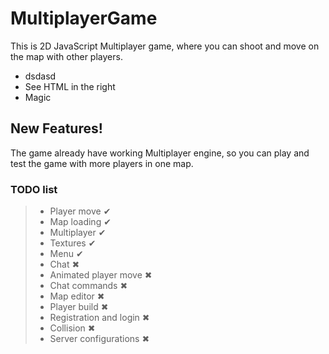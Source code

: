 # MultiplayerGame

This is 2D JavaScript Multiplayer game, where you can shoot and move on the map with other players.
- dsdasd
- See HTML in the right
- Magic

## New Features!

The game already have working Multiplayer engine, so you can play and test the game with more players in one map.

### TODO list
>- Player move ✔
>- Map loading ✔
>- Multiplayer ✔
>- Textures ✔
>- Menu ✔
>- Chat ✖
>- Animated player move ✖
>- Chat commands ✖
>- Map editor ✖
>- Player build ✖
>- Registration and login ✖
>- Collision ✖
>- Server configurations ✖
